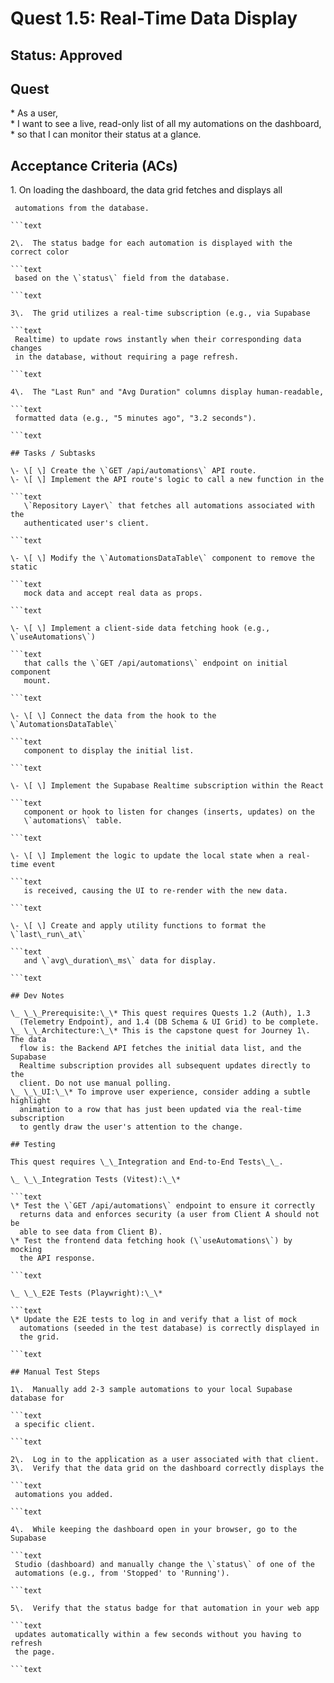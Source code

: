 # Quest 1.5: Real-Time Data Display

## Status: Approved

## Quest

\* As a user,  
\* I want to see a live, read-only list of all my automations on the dashboard,  
\* so that I can monitor their status at a glance.

## Acceptance Criteria (ACs)

1\.  On loading the dashboard, the data grid fetches and displays all

```text
 automations from the database.

```text

2\.  The status badge for each automation is displayed with the correct color

```text
 based on the \`status\` field from the database.

```text

3\.  The grid utilizes a real-time subscription (e.g., via Supabase

```text
 Realtime) to update rows instantly when their corresponding data changes
 in the database, without requiring a page refresh.

```text

4\.  The "Last Run" and "Avg Duration" columns display human-readable,

```text
 formatted data (e.g., "5 minutes ago", "3.2 seconds").

```text

## Tasks / Subtasks

\- \[ \] Create the \`GET /api/automations\` API route.  
\- \[ \] Implement the API route's logic to call a new function in the

```text
   \`Repository Layer\` that fetches all automations associated with the
   authenticated user's client.

```text

\- \[ \] Modify the \`AutomationsDataTable\` component to remove the static

```text
   mock data and accept real data as props.

```text

\- \[ \] Implement a client-side data fetching hook (e.g., \`useAutomations\`)

```text
   that calls the \`GET /api/automations\` endpoint on initial component
   mount.

```text

\- \[ \] Connect the data from the hook to the \`AutomationsDataTable\`

```text
   component to display the initial list.

```text

\- \[ \] Implement the Supabase Realtime subscription within the React

```text
   component or hook to listen for changes (inserts, updates) on the
   \`automations\` table.

```text

\- \[ \] Implement the logic to update the local state when a real-time event

```text
   is received, causing the UI to re-render with the new data.

```text

\- \[ \] Create and apply utility functions to format the \`last\_run\_at\`

```text
   and \`avg\_duration\_ms\` data for display.

```text

## Dev Notes

\_ \_\_Prerequisite:\_\* This quest requires Quests 1.2 (Auth), 1.3
  (Telemetry Endpoint), and 1.4 (DB Schema & UI Grid) to be complete.
\_ \_\_Architecture:\_\* This is the capstone quest for Journey 1\. The data
  flow is: the Backend API fetches the initial data list, and the Supabase
  Realtime subscription provides all subsequent updates directly to the
  client. Do not use manual polling.
\_ \_\_UI:\_\* To improve user experience, consider adding a subtle highlight
  animation to a row that has just been updated via the real-time subscription
  to gently draw the user's attention to the change.

## Testing

This quest requires \_\_Integration and End-to-End Tests\_\_.

\_ \_\_Integration Tests (Vitest):\_\*  

```text
\* Test the \`GET /api/automations\` endpoint to ensure it correctly
  returns data and enforces security (a user from Client A should not be
  able to see data from Client B).
\* Test the frontend data fetching hook (\`useAutomations\`) by mocking
  the API response.

```text

\_ \_\_E2E Tests (Playwright):\_\*  

```text
\* Update the E2E tests to log in and verify that a list of mock
  automations (seeded in the test database) is correctly displayed in
  the grid.

```text

## Manual Test Steps  

1\.  Manually add 2-3 sample automations to your local Supabase database for

```text
 a specific client.

```text

2\.  Log in to the application as a user associated with that client.
3\.  Verify that the data grid on the dashboard correctly displays the

```text
 automations you added.

```text

4\.  While keeping the dashboard open in your browser, go to the Supabase

```text
 Studio (dashboard) and manually change the \`status\` of one of the
 automations (e.g., from 'Stopped' to 'Running').

```text

5\.  Verify that the status badge for that automation in your web app

```text
 updates automatically within a few seconds without you having to refresh
 the page.

```text
